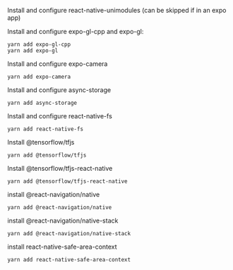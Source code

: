 Install and configure react-native-unimodules (can be skipped if in an expo app)

Install and configure expo-gl-cpp and expo-gl:
```
yarn add expo-gl-cpp 
yarn add expo-gl
```
Install and configure expo-camera
```
yarn add expo-camera
```
Install and configure async-storage
```
yarn add async-storage
```
Install and configure react-native-fs
```
yarn add react-native-fs
```
Install @tensorflow/tfjs
```
yarn add @tensorflow/tfjs
```
Install @tensorflow/tfjs-react-native
```
yarn add @tensorflow/tfjs-react-native
```
install @react-navigation/native 
```
yarn add @react-navigation/native 
```
install @react-navigation/native-stack
```
yarn add @react-navigation/native-stack
```
install react-native-safe-area-context
```
yarn add react-native-safe-area-context
```